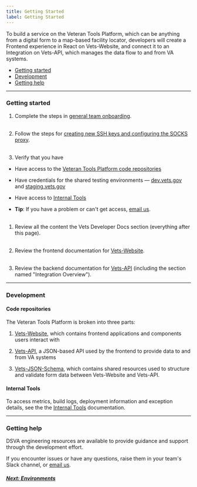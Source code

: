 ```yaml
---
title: Getting Started
label: Getting Started
---
```



To build a service on the Veteran Tools Platform, which can be anything from a digital form to a map-based facility locator, developers will create a Frontend experience in React on Vets-Website, and connect it to an Integration on Vets-API, which manages the data flow to and from VA systems.

* [Getting started](#getting-started)
* [Development](#development)
* [Getting help](#getting-help)

<hr>

### Getting started

1. Complete the steps in <a title="go to onboarding" href="https://department-of-veterans-affairs.github.io/va-digital-service-handbook/service-design/getting-started#general-team-onboarding" target="_blank">general team onboarding</a>.
<br/><br/>

1. Follow the steps for <a title="go to create ssh keys" href="https://department-of-veterans-affairs.github.io/va-digital-services-platform-docs/docs/vets-developer-docs/internal-tools-access.html#requirements">creating new SSH keys and configuring the SOCKS proxy</a>.
<br/><br/>

1. Verify that you have

  * Have access to the [Veteran Tools Platform code repositories](#code-repositories)

  * Have credentials for the shared testing environments &mdash;  <a title="go to dev.vets.gov" href="https://dev.vets.gov" target="_blank">dev.vets.gov</a> and <a title="go to staging.vets.gov" href="https://staging.vets.gov" target="_blank">staging.vets.gov</a>

  * Have access to [Internal Tools](./internal-tools-access)

  * **Tip**: If you have a problem or can't get access, [email us](mailto:elizabeth.hunt@va.gov).
<br/><br/>

1. Review all the content the Vets Developer Docs section (everything after this page).
<br/><br/>

1. Review the frontend documentation for <a title="Go to Vets-Website readme" href="./vets-website/vets-website-readme" target="_blank">Vets-Website</a>.
<br/><br/>

1. Review the backend documentation for <a title="Go to Vets-API readme" href="./vets-api/vets-api-readme" target="_blank">Vets-API</a> (including the section named "Integration Overview").

<hr>

### Development

#### Code repositories

The Veteran Tools Platform is broken into three parts:

1. <a title="Go to Vets-Website" href="https://github.com/department-of-veterans-affairs/vets-website" target="_blank">Vets-Website</a>, which contains frontend applications and components users interact with

2. <a title="Go to Vets-API" href="https://github.com/department-of-veterans-affairs/vets-api" target="_blank">Vets-API</a>, a JSON-based API used by the frontend to provide data to and from VA systems

3. <a title="Go to Vets-JSON-Schema" href="https://github.com/department-of-veterans-affairs/vets-json-schema" target="_blank">Vets-JSON-Schema</a>, which contains shared resources used to structure and validate form data between Vets-Website and Vets-API.


#### Internal Tools

To access metrics, build logs, deployment information and exception details, see the the [Internal Tools](./internal-tools-access) documentation.

<hr>

### Getting help

DSVA engineering resources are available to provide guidance and support through the development effort.

If you encounter issues or have any questions, raise them in your team's Slack channel, or [email us](mailto:elizabeth.hunt@va.gov).


<!-- Next Button -->
<a href='./environments'><div class="next-button"><h5 class="next-text">Next: Environments</h5></div></a>
